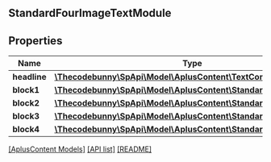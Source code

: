 ## StandardFourImageTextModule

## Properties

Name | Type | Description | Notes
------------ | ------------- | ------------- | -------------
**headline** | [**\Thecodebunny\SpApi\Model\AplusContent\TextComponent**](TextComponent.md) |  | [optional]
**block1** | [**\Thecodebunny\SpApi\Model\AplusContent\StandardImageTextBlock**](StandardImageTextBlock.md) |  | [optional]
**block2** | [**\Thecodebunny\SpApi\Model\AplusContent\StandardImageTextBlock**](StandardImageTextBlock.md) |  | [optional]
**block3** | [**\Thecodebunny\SpApi\Model\AplusContent\StandardImageTextBlock**](StandardImageTextBlock.md) |  | [optional]
**block4** | [**\Thecodebunny\SpApi\Model\AplusContent\StandardImageTextBlock**](StandardImageTextBlock.md) |  | [optional]

[[AplusContent Models]](../) [[API list]](../../Api) [[README]](../../../README.md)
